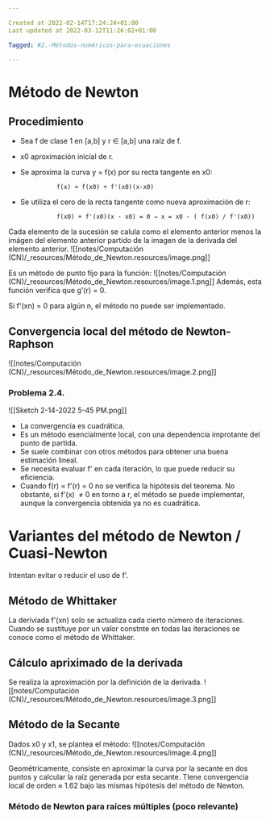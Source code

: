 ```yaml
---

Created at 2022-02-14T17:24:24+01:00
Last updated at 2022-03-12T11:26:02+01:00

Tagged: #2.-Métodos-numéricos-para-ecuaciones

---
```


# Método de Newton
## Procedimiento

* Sea f de clase 1 en [a,b] y r ∈ [a,b] una raíz de f.
* x0 aproximación inicial de r.
* Se aproxima la curva y = f(x) por su recta tangente en x0:

				f(x) ≈ f(x0) + f'(x0)(x-x0)

* Se utiliza el cero de la recta tangente como nueva aproximación de r:

				f(x0) + f'(x0)(x - x0) = 0 ⇒ x = x0 - ( f(x0) / f'(x0))

Cada elemento de la sucesión se calula como el elemento anterior menos la imágen del elemento anterior partido de la imagen de la derivada del elemento anterior.
![[notes/Computación (CN)/_resources/Método_de_Newton.resources/image.png]]

Es un método de punto fijo para la función:
![[notes/Computación (CN)/_resources/Método_de_Newton.resources/image.1.png]]
Además, esta función verifica que g'(r) = 0.

Si f'(xn) = 0 para algún n, el método no puede ser implementado.


## Convergencia local del método de Newton-Raphson

![[notes/Computación (CN)/_resources/Método_de_Newton.resources/image.2.png]]


### Problema 2.4.

![[Sketch 2-14-2022 5-45 PM.png]]


* La convergencia es cuadrática.
* Es un método esencialmente local, con una dependencia improtante del punto de partida.
* Se suele combinar con otros métodos para obtener una buena estimación lineal.
* Se necesita evaluar f' en cada iteración, lo que puede reducir su eficiencia.
* Cuando f(r) = f'(r) = 0 no se verifica la hipótesis del teorema. No obstante, si f'(x)  ≠ 0 en torno a r, el método se puede implementar, aunque la convergencia obtenida ya no es cuadrática.



# Variantes del método de Newton / Cuasi-Newton

Intentan evitar o reducir el uso de f'.


## Método de Whittaker

La deriviada f'(xn) solo se actualiza cada cierto número de iteraciones. Cuando se sustituye por un valor constnte en todas las iteraciones se conoce como el método de Whittaker.


## Cálculo apriximado de la derivada

Se realiza la aproximación por la definición de la derivada.
![[notes/Computación (CN)/_resources/Método_de_Newton.resources/image.3.png]]


## Método de la Secante

Dados x0 y x1, se plantea el método:
![[notes/Computación (CN)/_resources/Método_de_Newton.resources/image.4.png]]

Geométricamente, consiste en aproximar la curva por la secante en dos puntos y calcular la raíz generada por esta secante.
TIene convergencia local de orden ≈ 1.62 bajo las mismas hipótesis del método de Newton.



### Método de Newton para raíces múltiples (poco relevante)


